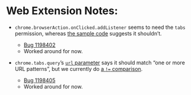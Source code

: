 # Web Extension Notes:

* `chrome.browserAction.onClicked.addListener` seems to need the `tabs` permission, whereas [the sample code](http://src.chromium.org/viewvc/chrome/trunk/src/chrome/common/extensions/docs/examples/api/browserAction/make_page_red/background.js?revision=193858) suggests it shouldn’t.
  * [Bug 1198402][d49f04b6]
  * Worked around for now.
* `chrome.tabs.query`’s [`url` parameter](https://developer.chrome.com/extensions/tabs#property-queryInfo-url) says it should match “one or more URL patterns”, but we currently do [a `!=` comparison](https://dxr.mozilla.org/mozilla-central/source/browser/components/extensions/ext-tabs.js#366).
  * [Bug 1198405][a164d99b]
  * Worked around for now.

  [d49f04b6]: https://bugzilla.mozilla.org/show_bug.cgi?id=1198402 "chrome.browserAction.onClicked.addListener needs the tabs permission to access tab.url."
  [a164d99b]: https://bugzilla.mozilla.org/show_bug.cgi?id=1198405 "chrome.tabs.query’s url parameter doesn't match “one or more URL patterns”."

